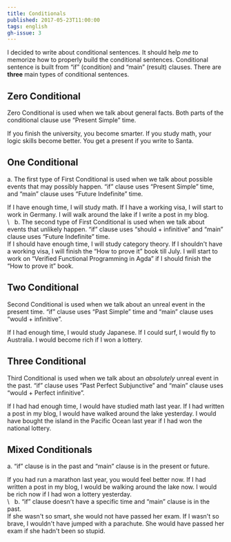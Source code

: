 ```yaml
---
title: Conditionals
published: 2017-05-23T11:00:00
tags: english
gh-issue: 3
---
```


I decided to write about conditional sentences.
It should help _me_ to memorize how to properly build the conditional sentences.
Conditional sentence is built from “if” (condition) and “main” (result) clauses.
There are **three** main types of conditional sentences.

<div></div><!--more-->

Zero Conditional
----------------
Zero Conditional is used when we talk about general facts. Both parts of the conditional clause use “Present Simple” time.

<div class="note">
If you finish the university, you become smarter.  
If you study math, your logic skills become better.  
You get a present if you write to Santa.  
</div>

One Conditional
---------------
a. The first type of First Conditional is used when we talk about possible events that may possibly happen. “if” clause uses “Present Simple” time, and “main” clause uses “Future Indefinite” time.

<div class="note">
If I have enough time, I will study math.  
If I have a working visa, I will start to work in Germany.  
I will walk around the lake if I write a post in my blog.  
</div>
\ 
&nbsp;
b. The second type of First Conditional is used when we talk about events that unlikely happen. “if” clause uses “should + infinitive” and “main” clause uses “Future Indefinite” time.

<div class="note">
If I should have enough time, I will study category theory.  
If I shouldn't have a working visa, I will finish the “How to prove it” book till July.  
I will start to work on “Verified Functional Programming in Agda” if I should finish the “How to prove it” book.  
</div>

Two Conditional
---------------
Second Conditional is used when we talk about an unreal event in the present time. “if” clause uses “Past Simple” time and “main” clause uses “would + infinitive”.

<div class="note">
If I had enough time, I would study Japanese.  
If I could surf, I would fly to Australia.  
I would become rich if I won a lottery.  
</div>

Three Conditional
-----------------
Third Conditional is used when we talk about an _absolutely_ unreal event in the past. “if” clause uses “Past Perfect Subjunctive” and “main” clause uses “would + Perfect infinitive”.

<div class="note">
If I had had enough time, I would have studied math last year.  
If I had written a post in my blog, I would have walked around the lake yesterday.  
I would have bought the island in the Pacific Ocean last year if I had won the national lottery.  
</div>

Mixed Conditionals
------------------
a. “if” clause is in the past and “main” clause is in the present or future.

<div class="note">
If you had run a marathon last year, you would feel better now.  
If I had written a post in my blog, I would be walking around the lake now.  
I would be rich now if I had won a lottery yesterday.  
</div>
\ 
&nbsp;
b. “if” clause doesn't have a specific time and “main” clause is in the past.

<div class="note">
If she wasn't so smart, she would not have passed her exam.  
If I wasn't so brave, I wouldn't have jumped with a parachute.  
She would have passed her exam if she hadn't been so stupid.  
</div>
